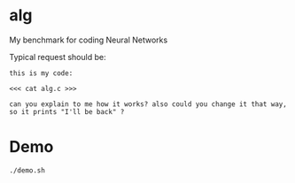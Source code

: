 # alg

My benchmark for coding Neural Networks

Typical request should be:

```
this is my code:

<<< cat alg.c >>>

can you explain to me how it works? also could you change it that way, so it prints "I'll be back" ?
```

# Demo

```bash
./demo.sh
```

